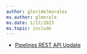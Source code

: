 ```yaml
---
author: gloridelmorales
ms.author: glmorale
ms.date: 1/17/2023
ms.topic: include
---
```


- [Pipelines REST API Update](#pipelines-rest-api-update)
